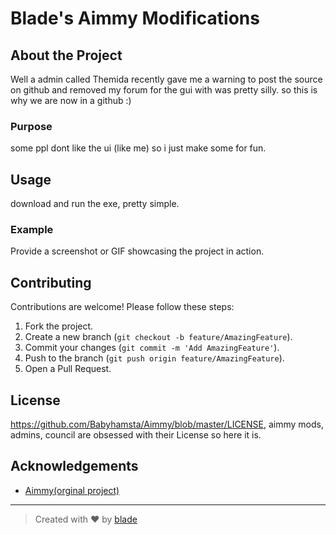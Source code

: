 # Blade's Aimmy Modifications

## About the Project
Well a admin called Themida recently gave me a warning to post the source on github and removed my forum for the gui with was pretty silly. so this is why we are now in a github :)
### Purpose

some ppl dont like the ui (like me) so i just make some for fun.

## Usage

download and run the exe, pretty simple.

### Example

Provide a screenshot or GIF showcasing the project in action.

## Contributing

Contributions are welcome! Please follow these steps:

1. Fork the project.
2. Create a new branch (`git checkout -b feature/AmazingFeature`).
3. Commit your changes (`git commit -m 'Add AmazingFeature'`).
4. Push to the branch (`git push origin feature/AmazingFeature`).
5. Open a Pull Request.

## License

https://github.com/Babyhamsta/Aimmy/blob/master/LICENSE, aimmy mods, admins, council are obsessed with their License so here it is.
## Acknowledgements

- [Aimmy(orginal project)](https://aimmy.dev/)
---

> Created with ❤️ by [blade](https://github.com/burycorpse)

